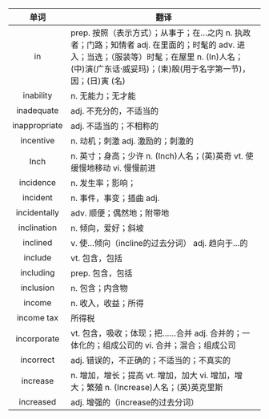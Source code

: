 |单词|翻译  |
|:--:|--| 
|	in  		|		prep. 按照（表示方式）；从事于；在…之内 n. 执政者；门路；知情者 adj. 在里面的；时髦的 adv. 进入；当选；（服装等）时髦；在屋里 n. (In)人名；(中)演(广东话·威妥玛)；(柬)殷(用于名字第一节)， 因；(日)寅 (名)	|		
|	inability  		|		n. 无能力；无才能	|		
|	inadequate  		|		adj. 不充分的，不适当的	|		
|	inappropriate  		|		adj. 不适当的；不相称的	|		
|	incentive  		|		n. 动机；刺激 adj. 激励的；刺激的	|		
|	Inch  		|		n. 英寸；身高；少许 n. (Inch)人名；(英)英奇 vt. 使缓慢地移动 vi. 慢慢前进	|		
|	incidence  		|		n. 发生率；影响；	|		
|	incident  		|		n. 事件，事变；插曲 adj. 	|		
|	incidentally  		|		adv. 顺便；偶然地；附带地	|		
|	inclination  		|		n. 倾向，爱好；斜坡	|		
|	inclined  		|		v. 使…倾向（incline的过去分词） adj. 趋向于…的	|		
|	include  		|		vt. 包含，包括	|		
|	including  		|		prep. 包含，包括	|		
|	inclusion  		|		n. 包含；内含物	|		
|	income  		|		n. 收入，收益；所得	|		
|	income tax  		|		所得税	|		
|	incorporate  		|		vt. 包含，吸收；体现；把……合并 adj. 合并的；一体化的；组成公司的 vi. 合并；混合；组成公司	|		
|	incorrect  		|		adj. 错误的，不正确的；不适当的；不真实的	|		
|	increase  		|		n. 增加，增长；提高 vt. 增加，加大 vi. 增加，增大；繁殖 n. (Increase)人名；(英)英克里斯	|		
|	increased  		|		adj. 增强的（increase的过去分词）	|		

